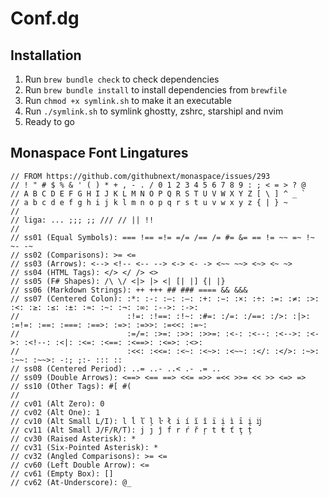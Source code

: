 # Conf.dg

## Installation

1. Run `brew bundle check` to check dependencies
2. Run `brew bundle install` to install dependencies from `brewfile`
3. Run `chmod +x symlink.sh` to make it an executable
4. Run `./symlink.sh` to symlink ghostty, zshrc, starshipl and nvim
5. Ready to go

## Monaspace Font Lingatures

```
// FROM https://github.com/githubnext/monaspace/issues/293
// ! " # $ % & ' ( ) * + , - . / 0 1 2 3 4 5 6 7 8 9 : ; < = > ? @
// A B C D E F G H I J K L M N O P Q R S T U V W X Y Z [ \ ] ^ _ `
// a b c d e f g h i j k l m n o p q r s t u v w x y z { | } ~
//
// liga: ... ;;; ;; /// // || !!
//
// ss01 (Equal Symbols): === !== =!= =/= /== /= #= &= == != ~~ =~ !~ ~- -~
// ss02 (Comparisons): >= <=
// ss03 (Arrows): <--> <!-- <-- --> <-> <- -> <~~ ~~> <~> <~ ~>
// ss04 (HTML Tags): </> </ /> <>
// ss05 (F# Shapes): /\ \/ <|> |> <| [| |] {| |}
// ss06 (Markdown Strings): ++ +++ ## ### ==== && &&&
// ss07 (Centered Colon): :*: :-: :­–: :—: :+: ­:−: :×: :÷: :=: :≠: :>: :<: :≥: :≤: :±: :≈: :~: :¬: :∞: :-->: :->:
//                        :!=: :!==: :!~: :#=: :/=: :/==: :/>: :|>: :=!=: :==: :===: :==>: :=>: :=>>: :=<<: :=~:
//                        :=/=: :>=: :>>: :>>=: :<-: :<--: :<-->: :<->: :<!--: :<|: :<=: :<==: :<==>: :<=>: :<>:
//                        :<<: :<<=: :<~: :<~>: :<~~: :</: :</>: :~>: :~~: :~~>: -:; ;:- ::: ::
// ss08 (Centered Period): ..= ..- ..< .- .= ..
// ss09 (Double Arrows): <==> <== ==> <<= =>> =<< >>= << >> <=> =>
// ss10 (Other Tags): #[ #(
//
// cv01 (Alt Zero): 0
// cv02 (Alt One): 1
// cv10 (Alt Small L/I): l ĺ ľ ļ ŀ ł i í ĭ î ï ị ì ī į ĳ
// cv11 (Alt Small J/F/R/T): j ȷ ĵ f r ŕ ř ŗ t ŧ ť ţ ț
// cv30 (Raised Asterisk): *
// cv31 (Six-Pointed Asterisk): *
// cv32 (Angled Comparisons): >= <=
// cv60 (Left Double Arrow): <=
// cv61 (Empty Box): []
// cv62 (At-Underscore): @_
```
